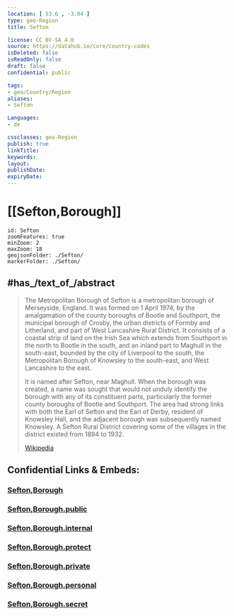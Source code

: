 ```yaml
---
location: [ 53.6 , -3.04 ] 
type: geo-Region
title: Sefton

license: CC BY-SA 4.0
source: https://datahub.io/core/country-codes
isDeleted: false
isReadOnly: false
draft: false
confidential: public

tags:
- geo/Country/Region
aliases:
- Sefton

Languages:
- de

cssclasses: geo-Region
publish: true
linkTitle: 
keywords: 
layout: 
publishDate: 
expiryDate: 
---
```


# [[Sefton,Borough]]

```leaflet
id: Sefton
zoomFeatures: true 
minZoom: 2 
maxZoom: 18
geojsonFolder: ./Sefton/
markerFolder: ./Sefton/
```


## #has_/text_of_/abstract 

> The Metropolitan Borough of Sefton is a metropolitan borough of Merseyside, England. It was formed on 1 April 1974, by the amalgamation of the county boroughs of Bootle and Southport, the municipal borough of Crosby, the urban districts of Formby and Litherland, and part of West Lancashire Rural District. It consists of a coastal strip of land on the Irish Sea which extends from Southport in the north to Bootle in the south, and an inland part to Maghull in the south-east, bounded by the city of Liverpool to the south, the Metropolitan Borough of Knowsley to the south-east, and West Lancashire to the east.
>
> It is named after Sefton, near Maghull. When the borough was created, a name was sought that would not unduly identify the borough with any of its constituent parts, particularly the former county boroughs of Bootle and Southport. The area had strong links with both the Earl of Sefton and the Earl of Derby, resident of Knowsley Hall, and the adjacent borough was subsequently named Knowsley. A Sefton Rural District covering some of the villages in the district existed from 1894 to 1932.
>
> [Wikipedia](https://en.wikipedia.org/wiki/Metropolitan%20Borough%20of%20Sefton)


## Confidential Links & Embeds: 

### [Sefton,Borough](/_Standards/Earth/Continent/Europe/Europe~North/UK/England/Regions~England/North_West_England/Merseyside/Sefton,Borough.md) 

### [Sefton,Borough.public](/_public/Earth/Continent/Europe/Europe~North/UK/England/Regions~England/North_West_England/Merseyside/Sefton,Borough.public.md) 

### [Sefton,Borough.internal](/_internal/Earth/Continent/Europe/Europe~North/UK/England/Regions~England/North_West_England/Merseyside/Sefton,Borough.internal.md) 

### [Sefton,Borough.protect](/_protect/Earth/Continent/Europe/Europe~North/UK/England/Regions~England/North_West_England/Merseyside/Sefton,Borough.protect.md) 

### [Sefton,Borough.private](/_private/Earth/Continent/Europe/Europe~North/UK/England/Regions~England/North_West_England/Merseyside/Sefton,Borough.private.md) 

### [Sefton,Borough.personal](/_personal/Earth/Continent/Europe/Europe~North/UK/England/Regions~England/North_West_England/Merseyside/Sefton,Borough.personal.md) 

### [Sefton,Borough.secret](/_secret/Earth/Continent/Europe/Europe~North/UK/England/Regions~England/North_West_England/Merseyside/Sefton,Borough.secret.md)


